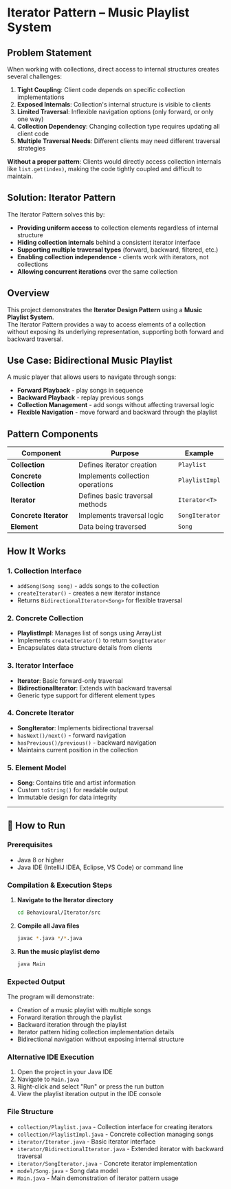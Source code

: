 # Iterator Pattern – Music Playlist System

## Problem Statement
When working with collections, direct access to internal structures creates several challenges:

1. **Tight Coupling**: Client code depends on specific collection implementations
2. **Exposed Internals**: Collection's internal structure is visible to clients
3. **Limited Traversal**: Inflexible navigation options (only forward, or only one way)
4. **Collection Dependency**: Changing collection type requires updating all client code
5. **Multiple Traversal Needs**: Different clients may need different traversal strategies

**Without a proper pattern**: Clients would directly access collection internals like `list.get(index)`, making the code tightly coupled and difficult to maintain.

## Solution: Iterator Pattern
The Iterator Pattern solves this by:
- **Providing uniform access** to collection elements regardless of internal structure
- **Hiding collection internals** behind a consistent iterator interface
- **Supporting multiple traversal types** (forward, backward, filtered, etc.)
- **Enabling collection independence** - clients work with iterators, not collections
- **Allowing concurrent iterations** over the same collection

## Overview
This project demonstrates the **Iterator Design Pattern** using a **Music Playlist System**.  
The Iterator Pattern provides a way to access elements of a collection without exposing its underlying representation, supporting both forward and backward traversal.

## Use Case: Bidirectional Music Playlist
A music player that allows users to navigate through songs:
- **Forward Playback** - play songs in sequence
- **Backward Playback** - replay previous songs
- **Collection Management** - add songs without affecting traversal logic
- **Flexible Navigation** - move forward and backward through the playlist

## Pattern Components

| Component | Purpose | Example |
|-----------|---------|---------|
| **Collection** | Defines iterator creation | `Playlist` |
| **Concrete Collection** | Implements collection operations | `PlaylistImpl` |
| **Iterator** | Defines basic traversal methods | `Iterator<T>` |
| **Concrete Iterator** | Implements traversal logic | `SongIterator` |
| **Element** | Data being traversed | `Song` |

## How It Works

### 1. **Collection Interface**
- `addSong(Song song)` - adds songs to the collection
- `createIterator()` - creates a new iterator instance
- Returns `BidirectionalIterator<Song>` for flexible traversal

### 2. **Concrete Collection**
- **PlaylistImpl**: Manages list of songs using ArrayList
- Implements `createIterator()` to return `SongIterator`
- Encapsulates data structure details from clients

### 3. **Iterator Interface**
- **Iterator<T>**: Basic forward-only traversal
- **BidirectionalIterator<T>**: Extends with backward traversal
- Generic type support for different element types

### 4. **Concrete Iterator**
- **SongIterator**: Implements bidirectional traversal
- `hasNext()/next()` - forward navigation
- `hasPrevious()/previous()` - backward navigation
- Maintains current position in the collection

### 5. **Element Model**
- **Song**: Contains title and artist information
- Custom `toString()` for readable output
- Immutable design for data integrity

---

## 🚀 How to Run

### Prerequisites
- Java 8 or higher
- Java IDE (IntelliJ IDEA, Eclipse, VS Code) or command line

### Compilation & Execution Steps

1. **Navigate to the Iterator directory**
   ```bash
   cd Behavioural/Iterator/src
   ```

2. **Compile all Java files**
   ```bash
   javac *.java */*.java
   ```

3. **Run the music playlist demo**
   ```bash
   java Main
   ```

### Expected Output
The program will demonstrate:
- Creation of a music playlist with multiple songs
- Forward iteration through the playlist
- Backward iteration through the playlist
- Iterator pattern hiding collection implementation details
- Bidirectional navigation without exposing internal structure

### Alternative IDE Execution
1. Open the project in your Java IDE
2. Navigate to `Main.java`
3. Right-click and select "Run" or press the run button
4. View the playlist iteration output in the IDE console

### File Structure
- `collection/Playlist.java` - Collection interface for creating iterators
- `collection/PlaylistImpl.java` - Concrete collection managing songs
- `iterator/Iterator.java` - Basic iterator interface
- `iterator/BidirectionalIterator.java` - Extended iterator with backward traversal
- `iterator/SongIterator.java` - Concrete iterator implementation
- `model/Song.java` - Song data model
- `Main.java` - Main demonstration of iterator pattern usage

